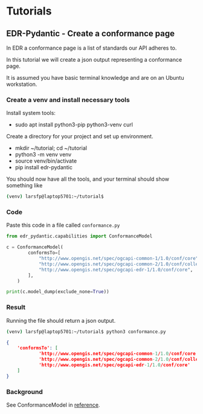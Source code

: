 # Tutorials

## EDR-Pydantic - Create a conformance page

In EDR a conformance page is a list of standards our API adheres to.

In this tutorial we will create a json output representing a conformance page.

It is assumed you have basic terminal knowledge and are on an Ubuntu workstation.

### Create a venv and install necessary tools

Install system tools:

- sudo apt install python3-pip python3-venv curl

Create a directory for your project and set up environment.

- mkdir ~/tutorial; cd ~/tutorial
- python3 -m venv venv
- source venv/bin/activate
- pip install edr-pydantic

You should now have all the tools, and your terminal should show something like

```bash
(venv) larsfp@laptop5701:~/tutorial$ 
```

### Code

Paste this code in a file called `conformance.py`

```python
from edr_pydantic.capabilities import ConformanceModel

c = ConformanceModel(
        conformsTo=[
            "http://www.opengis.net/spec/ogcapi-common-1/1.0/conf/core",
            "http://www.opengis.net/spec/ogcapi-common-2/1.0/conf/collections",
            "http://www.opengis.net/spec/ogcapi-edr-1/1.0/conf/core",
        ],
    )

print(c.model_dump(exclude_none=True))
```

### Result

Running the file should return a json output.

```bash
(venv) larsfp@laptop5701:~/tutorial$ python3 conformance.py
```

```json
{
    'conformsTo': [
            'http://www.opengis.net/spec/ogcapi-common-1/1.0/conf/core',
            'http://www.opengis.net/spec/ogcapi-common-2/1.0/conf/collections',
            'http://www.opengis.net/spec/ogcapi-edr-1/1.0/conf/core'
    ]
}
```

### Background

See ConformanceModel in [reference](Reference.md).

